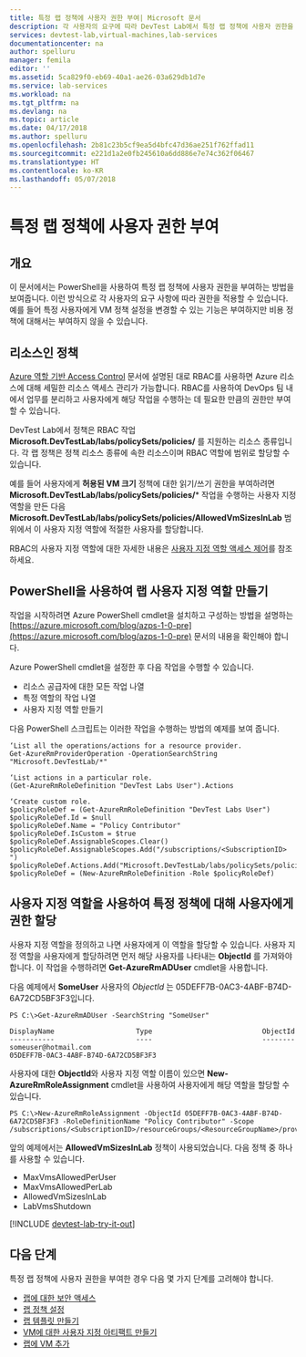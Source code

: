 ```yaml
---
title: 특정 랩 정책에 사용자 권한 부여| Microsoft 문서
description: 각 사용자의 요구에 따라 DevTest Lab에서 특정 랩 정책에 사용자 권한을 부여하는 방법 알아보기
services: devtest-lab,virtual-machines,lab-services
documentationcenter: na
author: spelluru
manager: femila
editor: ''
ms.assetid: 5ca829f0-eb69-40a1-ae26-03a629db1d7e
ms.service: lab-services
ms.workload: na
ms.tgt_pltfrm: na
ms.devlang: na
ms.topic: article
ms.date: 04/17/2018
ms.author: spelluru
ms.openlocfilehash: 2b81c23b5cf9ea5d4bfc47d36ae251f762ffad11
ms.sourcegitcommit: e221d1a2e0fb245610a6dd886e7e74c362f06467
ms.translationtype: HT
ms.contentlocale: ko-KR
ms.lasthandoff: 05/07/2018
---
```

# <a name="grant-user-permissions-to-specific-lab-policies"></a>특정 랩 정책에 사용자 권한 부여
## <a name="overview"></a>개요
이 문서에서는 PowerShell을 사용하여 특정 랩 정책에 사용자 권한을 부여하는 방법을 보여줍니다. 이런 방식으로 각 사용자의 요구 사항에 따라 권한을 적용할 수 있습니다. 예를 들어 특정 사용자에게 VM 정책 설정을 변경할 수 있는 기능은 부여하지만 비용 정책에 대해서는 부여하지 않을 수 있습니다.

## <a name="policies-as-resources"></a>리소스인 정책
[Azure 역할 기반 Access Control](../role-based-access-control/role-assignments-portal.md) 문서에 설명된 대로 RBAC를 사용하면 Azure 리소스에 대해 세밀한 리소스 액세스 관리가 가능합니다. RBAC를 사용하여 DevOps 팀 내에서 업무를 분리하고 사용자에게 해당 작업을 수행하는 데 필요한 만큼의 권한만 부여할 수 있습니다.

DevTest Lab에서 정책은 RBAC 작업 **Microsoft.DevTestLab/labs/policySets/policies/** 를 지원하는 리소스 종류입니다. 각 랩 정책은 정책 리소스 종류에 속한 리소스이며 RBAC 역할에 범위로 할당할 수 있습니다.

예를 들어 사용자에게 **허용된 VM 크기** 정책에 대한 읽기/쓰기 권한을 부여하려면 **Microsoft.DevTestLab/labs/policySets/policies/*** 작업을 수행하는 사용자 지정 역할을 만든 다음 **Microsoft.DevTestLab/labs/policySets/policies/AllowedVmSizesInLab** 범위에서 이 사용자 지정 역할에 적절한 사용자를 할당합니다.

RBAC의 사용자 지정 역할에 대한 자세한 내용은 [사용자 지정 역할 액세스 제어](../role-based-access-control/custom-roles.md)를 참조하세요.

## <a name="creating-a-lab-custom-role-using-powershell"></a>PowerShell을 사용하여 랩 사용자 지정 역할 만들기
작업을 시작하려면 Azure PowerShell cmdlet을 설치하고 구성하는 방법을 설명하는 [https://azure.microsoft.com/blog/azps-1-0-pre](https://azure.microsoft.com/blog/azps-1-0-pre) 문서의 내용을 확인해야 합니다.

Azure PowerShell cmdlet을 설정한 후 다음 작업을 수행할 수 있습니다.

* 리소스 공급자에 대한 모든 작업 나열
* 특정 역할의 작업 나열
* 사용자 지정 역할 만들기

다음 PowerShell 스크립트는 이러한 작업을 수행하는 방법의 예제를 보여 줍니다.

    ‘List all the operations/actions for a resource provider.
    Get-AzureRmProviderOperation -OperationSearchString "Microsoft.DevTestLab/*"

    ‘List actions in a particular role.
    (Get-AzureRmRoleDefinition "DevTest Labs User").Actions

    ‘Create custom role.
    $policyRoleDef = (Get-AzureRmRoleDefinition "DevTest Labs User")
    $policyRoleDef.Id = $null
    $policyRoleDef.Name = "Policy Contributor"
    $policyRoleDef.IsCustom = $true
    $policyRoleDef.AssignableScopes.Clear()
    $policyRoleDef.AssignableScopes.Add("/subscriptions/<SubscriptionID> ")
    $policyRoleDef.Actions.Add("Microsoft.DevTestLab/labs/policySets/policies/*")
    $policyRoleDef = (New-AzureRmRoleDefinition -Role $policyRoleDef)

## <a name="assigning-permissions-to-a-user-for-a-specific-policy-using-custom-roles"></a>사용자 지정 역할을 사용하여 특정 정책에 대해 사용자에게 권한 할당
사용자 지정 역할을 정의하고 나면 사용자에게 이 역할을 할당할 수 있습니다. 사용자 지정 역할을 사용자에게 할당하려면 먼저 해당 사용자를 나타내는 **ObjectId** 를 가져와야 합니다. 이 작업을 수행하려면 **Get-AzureRmADUser** cmdlet을 사용합니다.

다음 예제에서 **SomeUser** 사용자의 *ObjectId* 는 05DEFF7B-0AC3-4ABF-B74D-6A72CD5BF3F3입니다.

    PS C:\>Get-AzureRmADUser -SearchString "SomeUser"

    DisplayName                    Type                           ObjectId
    -----------                    ----                           --------
    someuser@hotmail.com                                          05DEFF7B-0AC3-4ABF-B74D-6A72CD5BF3F3

사용자에 대한 **ObjectId**와 사용자 지정 역할 이름이 있으면 **New-AzureRmRoleAssignment** cmdlet을 사용하여 사용자에게 해당 역할을 할당할 수 있습니다.

    PS C:\>New-AzureRmRoleAssignment -ObjectId 05DEFF7B-0AC3-4ABF-B74D-6A72CD5BF3F3 -RoleDefinitionName "Policy Contributor" -Scope /subscriptions/<SubscriptionID>/resourceGroups/<ResourceGroupName>/providers/Microsoft.DevTestLab/labs/<LabName>/policySets/default/policies/AllowedVmSizesInLab

앞의 예제에서는 **AllowedVmSizesInLab** 정책이 사용되었습니다. 다음 정책 중 하나를 사용할 수 있습니다.

* MaxVmsAllowedPerUser
* MaxVmsAllowedPerLab
* AllowedVmSizesInLab
* LabVmsShutdown

[!INCLUDE [devtest-lab-try-it-out](../../includes/devtest-lab-try-it-out.md)]

## <a name="next-steps"></a>다음 단계
특정 랩 정책에 사용자 권한을 부여한 경우 다음 몇 가지 단계를 고려해야 합니다.

* [랩에 대한 보안 액세스](devtest-lab-add-devtest-user.md)
* [랩 정책 설정](devtest-lab-set-lab-policy.md)
* [랩 템플릿 만들기](devtest-lab-create-template.md)
* [VM에 대한 사용자 지정 아티팩트 만들기](devtest-lab-artifact-author.md)
* [랩에 VM 추가](devtest-lab-add-vm.md)

